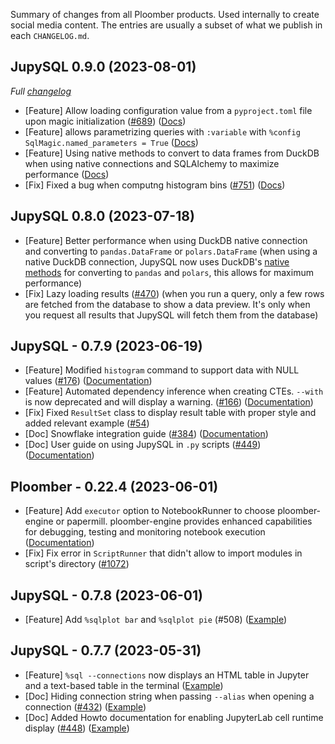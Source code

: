 Summary of changes from all Ploomber products. Used internally to create social media content. The entries are usually a subset of what we publish in each `CHANGELOG.md`.

## JupySQL 0.9.0 (2023-08-01)

*Full [changelog](https://github.com/ploomber/jupysql/blob/master/CHANGELOG.md)*

* [Feature] Allow loading configuration value from a `pyproject.toml` file upon magic initialization ([#689](https://github.com/ploomber/jupysql/issues/689)) ([Docs](https://jupysql.ploomber.io/en/latest/api/configuration.html#loading-configuration-from-a-pyproject-toml-file))
* [Feature] allows parametrizing queries with `:variable` with `%config SqlMagic.named_parameters = True` ([Docs](https://jupysql.ploomber.io/en/latest/user-guide/template.html#id1))
* [Feature] Using native methods to convert to data frames from DuckDB when using native connections and SQLAlchemy to maximize performance ([Docs](https://jupysql.ploomber.io/en/latest/integrations/duckdb.html))
* [Fix] Fixed a bug when computng histogram bins ([#751](https://github.com/ploomber/jupysql/issues/751)) ([Docs](https://jupysql.ploomber.io/en/latest/user-guide/ggplot.html))

## JupySQL 0.8.0 (2023-07-18)

* [Feature] Better performance when using DuckDB native connection and converting to `pandas.DataFrame` or `polars.DataFrame` (when using a native DuckDB connection, JupySQL now uses DuckDB's [native methods](https://duckdb.org/docs/api/python/overview.html#result-conversion) for converting to `pandas` and `polars`, this allows for maximum performance)
* [Fix] Lazy loading results ([#470](https://github.com/ploomber/jupysql/issues/470)) (when you run a query, only a few rows are fetched from the database to show a data preview. It's only when you request all results that JupySQL will fetch them from the database)


## JupySQL - 0.7.9 (2023-06-19)

* [Feature] Modified `histogram` command to support data with NULL values ([#176](https://github.com/ploomber/jupysql/issues/176)) ([Documentation](https://jupysql.ploomber.io/en/latest/plot.html#histogram))
* [Feature] Automated dependency inference when creating CTEs. `--with` is now deprecated and will display a warning. ([#166](https://github.com/ploomber/jupysql/issues/166)) ([Documentation](https://jupysql.ploomber.io/en/latest/compose.html))
* [Fix] Fixed `ResultSet` class to display result table with proper style and added relevant example ([#54](https://github.com/ploomber/jupysql/issues/54))
* [Doc] Snowflake integration guide ([#384](https://github.com/ploomber/jupysql/issues/384)) ([Documentation](https://jupysql.ploomber.io/en/latest/integrations/snowflake.html))
* [Doc] User guide on using JupySQL in `.py` scripts ([#449](https://github.com/ploomber/jupysql/issues/449)) ([Documentation](https://jupysql.ploomber.io/en/latest/user-guide/py-scripts.html))


## Ploomber - 0.22.4 (2023-06-01)

* [Feature] Add `executor` option to NotebookRunner to choose ploomber-engine or papermill. ploomber-engine provides enhanced capabilities for debugging, testing and monitoring notebook execution ([Documentation](https://docs.ploomber.io/en/latest/cookbook/nb_executors.html))
* [Fix] Fix error in `ScriptRunner` that didn't allow to import modules in script's directory ([#1072](https://github.com/ploomber/ploomber/issues/1072)) 

## JupySQL - 0.7.8 (2023-06-01)

* [Feature] Add `%sqlplot bar` and `%sqlplot pie` (#508) ([Example](https://jupysql.ploomber.io/en/latest/api/magic-plot.html#sqlplot-bar))

## JupySQL - 0.7.7 (2023-05-31)

* [Feature] `%sql --connections` now displays an HTML table in Jupyter and a text-based table in the terminal ([Example](https://jupysql.ploomber.io/en/latest/api/magic-sql.html#list-connections))
* [Doc] Hiding connection string when passing `--alias` when opening a connection ([#432](https://github.com/ploomber/jupysql/issues/432)) ([Example](https://jupysql.ploomber.io/en/latest/howto.html#hide-connection-string))
* [Doc] Added Howto documentation for enabling JupyterLab cell runtime display ([#448](https://github.com/ploomber/jupysql/issues/448)) ([Example](https://jupysql.ploomber.io/en/latest/howto/benchmarking-time.html))

